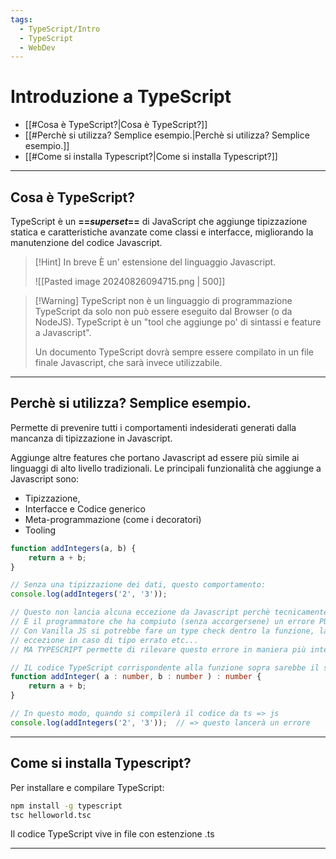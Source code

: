 ```yaml
---
tags:
  - TypeScript/Intro
  - TypeScript
  - WebDev
---
```


# Introduzione a TypeScript

- [[#Cosa è TypeScript?|Cosa è TypeScript?]]
- [[#Perchè si utilizza? Semplice esempio.|Perchè si utilizza? Semplice esempio.]]
- [[#Come si installa Typescript?|Come si installa Typescript?]]
 
***

## Cosa è TypeScript?

TypeScript è un **==_superset_==** di JavaScript che aggiunge tipizzazione statica e caratteristiche avanzate come classi e interfacce, migliorando la manutenzione del codice Javascript.

> [!Hint] In breve
> È un' estensione del linguaggio Javascript.
> 
> ![[Pasted image 20240826094715.png | 500]]

> [!Warning] TypeScript non è un linguaggio di programmazione
> TypeScript da solo non può essere eseguito dal Browser (o da NodeJS). 
> TypeScript è un "tool che aggiunge po' di sintassi e feature a Javascript". 
> 
> Un documento TypeScript dovrà sempre essere compilato in un file finale Javascript, che sarà invece utilizzabile.
> 

***

## Perchè si utilizza? Semplice esempio.

Permette di prevenire tutti i comportamenti indesiderati generati dalla mancanza di tipizzazione in Javascript.

Aggiunge altre features che portano Javascript ad essere più simile ai linguaggi di alto livello tradizionali. Le principali funzionalità che aggiunge a Javascript sono:

- Tipizzazione,
- Interfacce e Codice generico
- Meta-programmazione (come i decoratori)
- Tooling 

```typescript
function addIntegers(a, b) {
	return a + b;
}

// Senza una tipizzazione dei dati, questo comportamento:
console.log(addIntegers('2', '3'));

// Questo non lancia alcuna eccezione da Javascript perchè tecnicamente è giusta.
// È il programmatore che ha compiuto (senza accorgersene) un errore PURAMENTE LOGICO.
// Con Vanilla JS si potrebbe fare un type check dentro la funzione, lanciare un' 
// eccezione in caso di tipo errato etc...
// MA TYPESCRIPT permette di rilevare questo errore in maniera più intelligente 

// IL codice TypeScript corrispondente alla funzione sopra sarebbe il seguente:
function addInteger( a : number, b : number ) : number {
	return a + b;
}

// In questo modo, quando si compilerà il codice da ts => js
console.log(addIntegers('2', '3'));  // => questo lancerà un errore 

```

*** 

## Come si installa Typescript?

Per installare e compilare TypeScript:

```bash
npm install -g typescript
tsc helloworld.tsc
```

Il codice TypeScript vive in file con estenzione .ts

***
